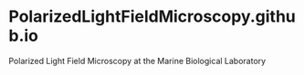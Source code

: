 # PolarizedLightFieldMicroscopy.github.io
Polarized Light Field Microscopy at the Marine Biological Laboratory
